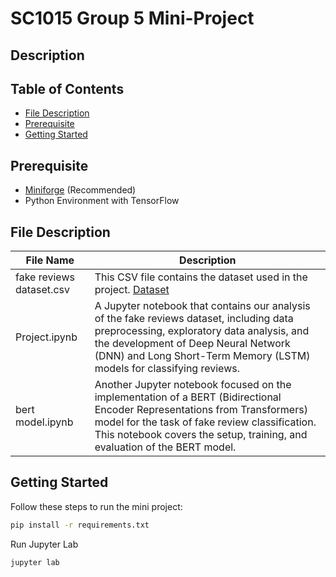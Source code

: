 # SC1015 Group 5 Mini-Project

## Description



## Table of Contents
- [File Description](#file-description)
- [Prerequisite](#prerequisite)
- [Getting Started](#getting-started)

## Prerequisite
- [Miniforge](https://github.com/conda-forge/miniforge) (Recommended)
- Python Environment with TensorFlow


## File Description

| File Name                | Description                                                                                                                                                                                                                                              |
|--------------------------|----------------------------------------------------------------------------------------------------------------------------------------------------------------------------------------------------------------------------------------------------------|
| fake reviews dataset.csv | This CSV file contains the dataset used in the project. [Dataset](https://www.kaggle.com/datasets/mexwell/fake-reviews-dataset/data)                                                                                                                     |
| Project.ipynb            | A Jupyter notebook that contains our analysis of the fake reviews dataset, including data preprocessing, exploratory data analysis, and the development of Deep Neural Network (DNN) and Long Short-Term Memory (LSTM) models for classifying reviews.   |
| bert model.ipynb         | Another Jupyter notebook focused on the implementation of a BERT (Bidirectional Encoder Representations from Transformers) model for the task of fake review classification. This notebook covers the setup, training, and evaluation of the BERT model. |

## Getting Started

Follow these steps to run the mini project:
```bash
pip install -r requirements.txt
```

Run Jupyter Lab
```bash
jupyter lab
```